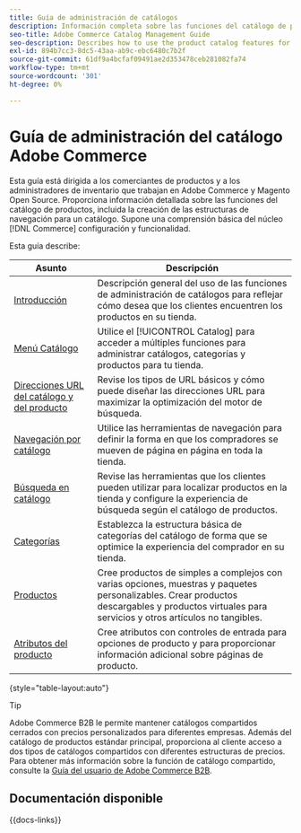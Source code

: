 ```yaml
---
title: Guía de administración de catálogos
description: Información completa sobre las funciones del catálogo de productos para administradores de Adobe Commerce y Magento Open Source y comerciantes de comercio electrónico.
seo-title: Adobe Commerce Catalog Management Guide
seo-description: Describes how to use the product catalog features for Adobe Commerce and Magento Open Source.
exl-id: 894b7cc3-8dc5-43aa-ab9c-ebc6480c7b2f
source-git-commit: 61df9a4bcfaf09491ae2d353478ceb281082fa74
workflow-type: tm+mt
source-wordcount: '301'
ht-degree: 0%

---
```


# Guía de administración del catálogo Adobe Commerce

Esta guía está dirigida a los comerciantes de productos y a los administradores de inventario que trabajan en Adobe Commerce y Magento Open Source. Proporciona información detallada sobre las funciones del catálogo de productos, incluida la creación de las estructuras de navegación para un catálogo. Supone una comprensión básica del núcleo [!DNL Commerce] configuración y funcionalidad.

Esta guía describe:

| Asunto | Descripción |
| ------- | ----------- |
| [Introducción](introduction.md) | Descripción general del uso de las funciones de administración de catálogos para reflejar cómo desea que los clientes encuentren los productos en su tienda. |
| [Menú Catálogo](catalog-menu.md) | Utilice el [!UICONTROL Catalog] para acceder a múltiples funciones para administrar catálogos, categorías y productos para tu tienda. |
| [Direcciones URL del catálogo y del producto](catalog-urls.md) | Revise los tipos de URL básicos y cómo puede diseñar las direcciones URL para maximizar la optimización del motor de búsqueda. |
| [Navegación por catálogo](navigation.md) | Utilice las herramientas de navegación para definir la forma en que los compradores se mueven de página en página en toda la tienda. |
| [Búsqueda en catálogo](search.md) | Revise las herramientas que los clientes pueden utilizar para localizar productos en la tienda y configure la experiencia de búsqueda según el catálogo de productos. |
| [Categorías](categories.md) | Establezca la estructura básica de categorías del catálogo de forma que se optimice la experiencia del comprador en su tienda. |
| [Productos](products-list.md) | Cree productos de simples a complejos con varias opciones, muestras y paquetes personalizables. Crear productos descargables y productos virtuales para servicios y otros artículos no tangibles. |
| [Atributos del producto](product-attributes.md) | Cree atributos con controles de entrada para opciones de producto y para proporcionar información adicional sobre páginas de producto. |

{style="table-layout:auto"}

>[!TIP]
>
>Adobe Commerce B2B le permite mantener catálogos compartidos cerrados con precios personalizados para diferentes empresas. Además del catálogo de productos estándar principal, proporciona al cliente acceso a dos tipos de catálogos compartidos con diferentes estructuras de precios. Para obtener más información sobre la función de catálogo compartido, consulte la [Guía del usuario de Adobe Commerce B2B](../b2b/catalog-shared.md).

## Documentación disponible

{{docs-links}}
